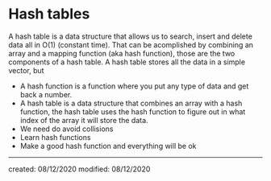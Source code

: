 # Hash tables
A hash table is a data structure that allows us to search, insert and delete data all in $\text{O}(1)$ (constant time). That can be acomplished by combining an array and a mapping function (aka hash function), those are the two components of a hash table.
A hash table stores all the data in a simple vector, but 

- A hash function is a function where you put any type of data and get back a number.
- A hash table is a data structure that combines an array with a hash function, the hash table uses the hash function to figure out in what index of the array it will store the data.
- We need do avoid collisions
- Learn hash functions
- Make a good hash function and everything will be ok

---

created: 08/12/2020
modified: 08/12/2020
